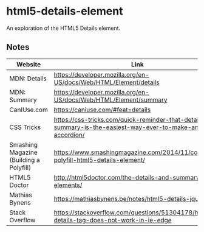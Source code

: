 # html5-details-element
An exploration of the HTML5 Details element.

## Notes

| Website | Link |
| ------- | ---- |
| MDN: Details | https://developer.mozilla.org/en-US/docs/Web/HTML/Element/details
| MDN: Summary | https://developer.mozilla.org/en-US/docs/Web/HTML/Element/summary
| CanIUse.com  | https://caniuse.com/#feat=details
| CSS Tricks   | https://css-tricks.com/quick-reminder-that-details-summary-is-the-easiest-way-ever-to-make-an-accordion/
| Smashing Magazine (Building a Polyfill) | https://www.smashingmagazine.com/2014/11/complete-polyfill-html5-details-element/
| HTML5 Doctor | http://html5doctor.com/the-details-and-summary-elements/
| Mathias Bynens | https://mathiasbynens.be/notes/html5-details-jquery
| Stack Overflow | https://stackoverflow.com/questions/51304178/html-details-tag-does-not-work-in-ie-edge


